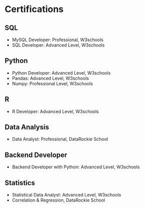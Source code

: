 # Certifications

## SQL
- MySQL Developer: Professional, W3schools
- SQL Developer: Advanced Level, W3schools

## Python
- Python Developer: Advanced Level, W3schools
- Pandas: Advanced Level, W3schools
- Numpy: Professional Level, W3schools

## R
- R Developer: Advanced Level, W3schools
  
## Data Analysis
- Data Analyst: Professional, DataRockie School
  
## Backend Developer
- Backend Developer with Python: Advanced Level, W3schools

## Statistics
- Statistical Data Analyst: Advanced Level, W3schools
- Correlation & Regression, DataRockie School



